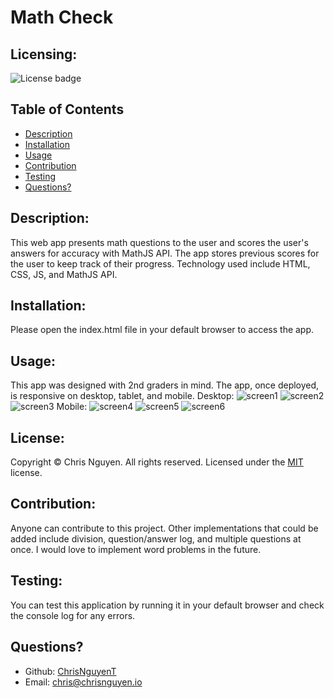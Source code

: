 # Math Check
  ## Licensing:
  ![License badge](https://img.shields.io/badge/license-MIT-green)
  ## Table of Contents 
  - [Description](#description)
  - [Installation](#installation)
  - [Usage](#usage)
  - [Contribution](#contribution)
  - [Testing](#testing)
  - [Questions?](#questions)
  ## Description:
  This web app presents math questions to the user and scores the user's answers for accuracy with MathJS API. The app stores previous scores for the user to keep track of their progress. 
  Technology used include HTML, CSS, JS, and MathJS API.
  ## Installation:
  Please open the index.html file in your default browser to access the app.
  ## Usage:
  This app was designed with 2nd graders in mind. The app, once deployed, is responsive on desktop, tablet, and mobile.
  Desktop:
  ![screen1](./assets/images/screen1.png)
  ![screen2](./assets/images/screen2.png)
  ![screen3](./assets/images/screen3.png)
  Mobile:
  ![screen4](./assets/images/screen4.png)
  ![screen5](./assets/images/screen5.png)
  ![screen6](./assets/images/screen6.png)
  
  ## License:
  
  Copyright © Chris Nguyen. All rights reserved. 
  Licensed under the [MIT](https://opensource.org/licenses/MIT) license.
  ## Contribution:
  Anyone can contribute to this project. Other implementations that could be added include division, question/answer log, and multiple questions at once. I would love to implement word problems in the future.
  ## Testing:
  You can test this application by running it in your default browser and check the console log for any errors.
  ## Questions?
  - Github: [ChrisNguyenT](https://github.com/ChrisNguyenT)
  - Email: chris@chrisnguyen.io 
